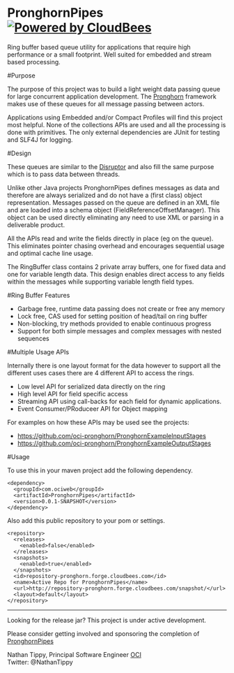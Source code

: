 
PronghornPipes [![Powered by CloudBees](https://www.cloudbees.com/sites/default/files/styles/large/public/Button-Powered-by-CB.png?itok=uMDWINfY)](https://pronghorn.ci.cloudbees.com/)
=====

Ring buffer based queue utility for applications that require high performance or a small footprint.  Well suited for embedded and stream based processing.

#Purpose

The purpose of this project was to build a light weight data passing queue for large concurrent application development.  The [Pronghorn](https://github.com/oci-pronghorn/Pronghorn) framework makes use of these queues for all message passing between actors.

Applications using Embedded and/or Compact Profiles will find this project most helpful.  None of the collections APIs are used and all the processing is done with primitives.  The only external dependencies are JUnit for testing and SLF4J for logging.  

#Design

These queues are similar to the [Disruptor](https://github.com/LMAX-Exchange/disruptor) and also fill the same purpose which is to pass data between threads.  

Unlike other Java projects PronghornPipes defines messages as data and therefore are always serialized and do not have a (first class) object representation.  Messages passed on the queue are defined in an XML file and are loaded into a schema object (FieldReferenceOffsetManager).  This object can be used directly eliminating any need to use XML or parsing in a deliverable product.

All the APIs read and write the fields directly in place (eg on the queue).  This eliminates pointer chasing overhead and encourages sequential usage and optimal cache line usage.

The RingBuffer class contains 2 private array buffers, one for fixed data and one for variable length data.  This design enables direct access to any fields within the messages while supporting variable length field types.

#Ring Buffer Features

* Garbage free, runtime data passing does not create or free any memory
* Lock free, CAS used for setting position of head/tail on ring buffer 
* Non-blocking, try methods provided to enable continuous progress 
* Support for both simple messages and complex messages with nested sequences

#Multiple Usage APIs

Internally there is one layout format for the data however to support all the different uses cases there are 4 different API to access the rings.

* Low level API for serialized data directly on the ring
* High level API for field specific access
* Streaming API using call-backs for each field for dynamic applications.
* Event Consumer/PRoduceer API for Object mapping

For examples on how these APIs may be used see the projects:
- https://github.com/oci-pronghorn/PronghornExampleInputStages
- https://github.com/oci-pronghorn/PronghornExampleOutputStages

#Usage

  To use this in your maven project add the following dependency.

    <dependency>
      <groupId>com.ociweb</groupId>
      <artifactId>PronghornPipes</artifactId>
      <version>0.0.1-SNAPSHOT</version>
    </dependency> 
   
  Also add this public repository to your pom or settings.

    <repository>
      <releases>
        <enabled>false</enabled>
      </releases>
      <snapshots>
        <enabled>true</enabled>
      </snapshots>
      <id>repository-pronghorn.forge.cloudbees.com</id>
      <name>Active Repo for PronghornPipes</name>
      <url>http://repository-pronghorn.forge.cloudbees.com/snapshot/</url>
      <layout>default</layout>
    </repository>
        
        

------------------------------------------

Looking for the release jar? This project is under active development.

Please consider getting involved and sponsoring the completion of [PronghornPipes](mailto:info@ociweb.com;?subject=Pronghorn%20Sponsor%20Inquiry)


Nathan Tippy, Principal Software Engineer [OCI](http://ociweb.com)  
Twitter: @NathanTippy
